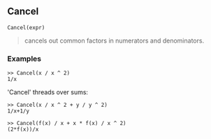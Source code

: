 ## Cancel

```
Cancel(expr)
```

> cancels out common factors in numerators and denominators.

### Examples
```
>> Cancel(x / x ^ 2)
1/x
```

'Cancel' threads over sums:
```
>> Cancel(x / x ^ 2 + y / y ^ 2)
1/x+1/y
 
>> Cancel(f(x) / x + x * f(x) / x ^ 2)
(2*f(x))/x
```